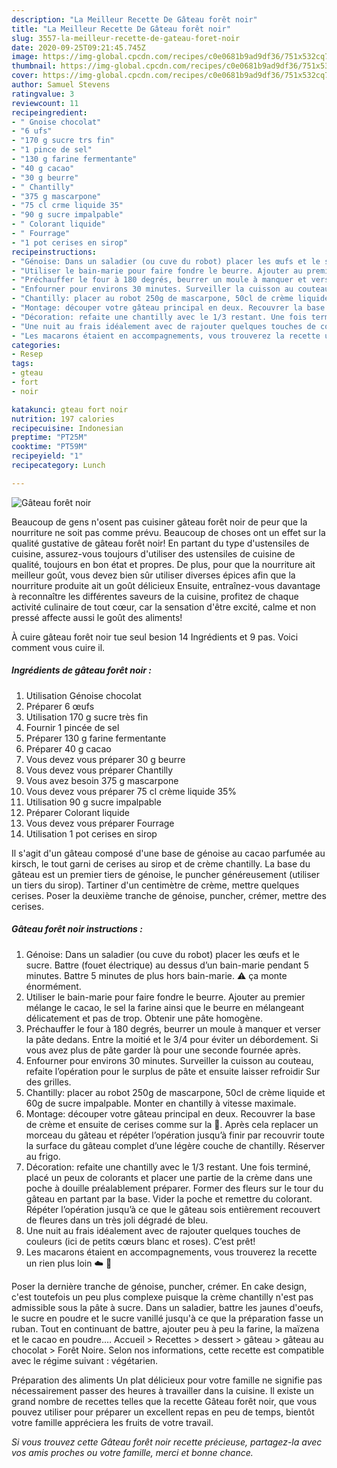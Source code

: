 ```yaml
---
description: "La Meilleur Recette De Gâteau forêt noir"
title: "La Meilleur Recette De Gâteau forêt noir"
slug: 3557-la-meilleur-recette-de-gateau-foret-noir
date: 2020-09-25T09:21:45.745Z
image: https://img-global.cpcdn.com/recipes/c0e0681b9ad9df36/751x532cq70/gateau-foret-noir-photo-principale-de-la-recette.jpg
thumbnail: https://img-global.cpcdn.com/recipes/c0e0681b9ad9df36/751x532cq70/gateau-foret-noir-photo-principale-de-la-recette.jpg
cover: https://img-global.cpcdn.com/recipes/c0e0681b9ad9df36/751x532cq70/gateau-foret-noir-photo-principale-de-la-recette.jpg
author: Samuel Stevens
ratingvalue: 3
reviewcount: 11
recipeingredient:
- " Gnoise chocolat"
- "6 ufs"
- "170 g sucre trs fin"
- "1 pince de sel"
- "130 g farine fermentante"
- "40 g cacao"
- "30 g beurre"
- " Chantilly"
- "375 g mascarpone"
- "75 cl crme liquide 35"
- "90 g sucre impalpable"
- " Colorant liquide"
- " Fourrage"
- "1 pot cerises en sirop"
recipeinstructions:
- "Génoise: Dans un saladier (ou cuve du robot) placer les œufs et le sucre. Battre (fouet électrique) au dessus d’un bain-marie pendant 5 minutes. Battre 5 minutes de plus hors bain-marie. ⚠️ ça monte énormément."
- "Utiliser le bain-marie pour faire fondre le beurre. Ajouter au premier mélange le cacao, le sel la farine ainsi que le beurre en mélangeant délicatement et pas de trop. Obtenir une pâte homogène."
- "Préchauffer le four à 180 degrés, beurrer un moule à manquer et verser la pâte dedans. Entre la moitié et le 3/4 pour éviter un débordement. Si vous avez plus de pâte garder là pour une seconde fournée après."
- "Enfourner pour environs 30 minutes. Surveiller la cuisson au couteau, refaite l’opération pour le surplus de pâte et ensuite laisser refroidir Sur des grilles."
- "Chantilly: placer au robot 250g de mascarpone, 50cl de crème liquide et 60g de sucre impalpable. Monter en chantilly à vitesse maximale."
- "Montage: découper votre gâteau principal en deux. Recouvrer la base de crème et ensuite de cerises comme sur la 📸. Après cela replacer un morceau du gâteau et répéter l’opération jusqu’à finir par recouvrir toute la surface du gâteau complet d’une légère couche de chantilly. Réserver au frigo."
- "Décoration: refaite une chantilly avec le 1/3 restant. Une fois terminé, placé un peux de colorants et placer une partie de la crème dans une poche à douille préalablement préparer. Former des fleurs sur le tour du gâteau en partant par la base. Vider la poche et remettre du colorant. Répéter l’opération jusqu’à ce que le gâteau sois entièrement recouvert de fleures dans un très joli dégradé de bleu."
- "Une nuit au frais idéalement avec de rajouter quelques touches de couleurs (ici de petits cœurs blanc et roses). C’est prêt!"
- "Les macarons étaient en accompagnements, vous trouverez la recette un rien plus loin ☁️ 🍋"
categories:
- Resep
tags:
- gteau
- fort
- noir

katakunci: gteau fort noir 
nutrition: 197 calories
recipecuisine: Indonesian
preptime: "PT25M"
cooktime: "PT59M"
recipeyield: "1"
recipecategory: Lunch

---
```



![Gâteau forêt noir](https://img-global.cpcdn.com/recipes/c0e0681b9ad9df36/751x532cq70/gateau-foret-noir-photo-principale-de-la-recette.jpg)

Beaucoup de gens n'osent pas cuisiner gâteau forêt noir de peur que la nourriture ne soit pas comme prévu. Beaucoup de choses ont un effet sur la qualité gustative de gâteau forêt noir! En partant du type d'ustensiles de cuisine, assurez-vous toujours d'utiliser des ustensiles de cuisine de qualité, toujours en bon état et propres. De plus, pour que la nourriture ait meilleur goût, vous devez bien sûr utiliser diverses épices afin que la nourriture produite ait un goût délicieux Ensuite, entraînez-vous davantage à reconnaître les différentes saveurs de la cuisine, profitez de chaque activité culinaire de tout cœur, car la sensation d'être excité, calme et non pressé affecte aussi le goût des aliments!

<!--inarticleads1-->

À cuire gâteau forêt noir tue seul besion 14 Ingrédients et 9 pas. Voici comment vous cuire il.

##### Ingrédients de gâteau forêt noir :

1. Utilisation  Génoise chocolat
1. Préparer 6 œufs
1. Utilisation 170 g sucre très fin
1. Fournir 1 pincée de sel
1. Préparer 130 g farine fermentante
1. Préparer 40 g cacao
1. Vous devez vous préparer 30 g beurre
1. Vous devez vous préparer  Chantilly
1. Vous avez besoin 375 g mascarpone
1. Vous devez vous préparer 75 cl crème liquide 35%
1. Utilisation 90 g sucre impalpable
1. Préparer  Colorant liquide
1. Vous devez vous préparer  Fourrage
1. Utilisation 1 pot cerises en sirop


Il s&#39;agit d&#39;un gâteau composé d&#39;une base de génoise au cacao parfumée au kirsch, le tout garni de cerises au sirop et de crème chantilly. La base du gâteau est un premier tiers de génoise, le puncher généreusement (utiliser un tiers du sirop). Tartiner d&#39;un centimètre de crème, mettre quelques cerises. Poser la deuxième tranche de génoise, puncher, crémer, mettre des cerises. 

<!--inarticleads2-->

##### Gâteau forêt noir instructions :

1. Génoise: Dans un saladier (ou cuve du robot) placer les œufs et le sucre. Battre (fouet électrique) au dessus d’un bain-marie pendant 5 minutes. Battre 5 minutes de plus hors bain-marie. ⚠️ ça monte énormément.
1. Utiliser le bain-marie pour faire fondre le beurre. Ajouter au premier mélange le cacao, le sel la farine ainsi que le beurre en mélangeant délicatement et pas de trop. Obtenir une pâte homogène.
1. Préchauffer le four à 180 degrés, beurrer un moule à manquer et verser la pâte dedans. Entre la moitié et le 3/4 pour éviter un débordement. Si vous avez plus de pâte garder là pour une seconde fournée après.
1. Enfourner pour environs 30 minutes. Surveiller la cuisson au couteau, refaite l’opération pour le surplus de pâte et ensuite laisser refroidir Sur des grilles.
1. Chantilly: placer au robot 250g de mascarpone, 50cl de crème liquide et 60g de sucre impalpable. Monter en chantilly à vitesse maximale.
1. Montage: découper votre gâteau principal en deux. Recouvrer la base de crème et ensuite de cerises comme sur la 📸. Après cela replacer un morceau du gâteau et répéter l’opération jusqu’à finir par recouvrir toute la surface du gâteau complet d’une légère couche de chantilly. Réserver au frigo.
1. Décoration: refaite une chantilly avec le 1/3 restant. Une fois terminé, placé un peux de colorants et placer une partie de la crème dans une poche à douille préalablement préparer. Former des fleurs sur le tour du gâteau en partant par la base. Vider la poche et remettre du colorant. Répéter l’opération jusqu’à ce que le gâteau sois entièrement recouvert de fleures dans un très joli dégradé de bleu.
1. Une nuit au frais idéalement avec de rajouter quelques touches de couleurs (ici de petits cœurs blanc et roses). C’est prêt!
1. Les macarons étaient en accompagnements, vous trouverez la recette un rien plus loin ☁️ 🍋


Poser la dernière tranche de génoise, puncher, crémer. En cake design, c&#39;est toutefois un peu plus complexe puisque la crème chantilly n&#39;est pas admissible sous la pâte à sucre. Dans un saladier, battre les jaunes d&#39;oeufs, le sucre en poudre et le sucre vanillé jusqu&#39;à ce que la préparation fasse un ruban. Tout en continuant de battre, ajouter peu à peu la farine, la maïzena et le cacao en poudre.… Accueil &gt; Recettes &gt; dessert &gt; gâteau &gt; gâteau au chocolat &gt; Forêt Noire. Selon nos informations, cette recette est compatible avec le régime suivant : végétarien. 

<!--inarticleads1-->

<p>
Préparation des aliments Un plat délicieux pour votre famille ne signifie pas nécessairement passer des heures à travailler dans la cuisine. Il existe un grand nombre de recettes telles que la recette Gâteau forêt noir, que vous pouvez utiliser pour préparer un excellent repas en peu de temps, bientôt votre famille appréciera les fruits de votre travail.
</p>

<p>
<i>Si vous trouvez cette Gâteau forêt noir recette précieuse, partagez-la avec vos amis proches ou votre famille, merci et bonne chance.</i>
</p>
